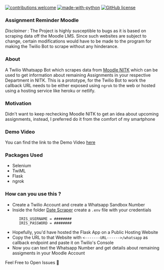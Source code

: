 [![contributions welcome](https://img.shields.io/badge/contributions-welcome-brightgreen.svg?style=flat)](https://github.com/dwaipayan05/Assignment-Reminder-Moodle/issues)
[![made-with-python](https://img.shields.io/badge/Made%20with-Python-1f425f.svg)](https://www.python.org/)
[![GitHub license](https://img.shields.io/github/license/Naereen/StrapDown.js.svg)](https://github.com/dwaipayan05/Assignment-Reminder-Moodle)

### Assignment Reminder Moodle
*Disclaimer* : The Project is highly susceptible to bugs as it is based on scraping data off the Moodle LMS. Since such websites are subject to change, certain modifications would have to be made to the program for making the Twilio Bot to scrape without any hinderance.

### About
A Twilio Whatsapp Bot which scrapes data from [Moodle NITK](https://courses.iris.nitk.ac.in/my/) which can be used to get information about remaining Assignments in your respective Department in NITK. This is a prototype, for the Twilio Bot to work the callback URL needs to be either exposed using `ngrok` to the web or hosted using a hosting service like heroku or netlify.

### Motivation
Didn't want to keep rechecking Moodle NITK to get an idea about upcoming assignments, instead, I preferred do it from the comfort of my smartphone

### Demo Video
You can find the link to the Demo Video [here](https://drive.google.com/file/d/1d3h4a9oGgzTGKbHto6meJSskTkGe3RI9/view?usp=sharing)

### Packages Used
- Selenium
- TwiML
- Flask
- ngrok

### How can you use this ?
- Create a Twilio Account and create a Whatsapp Sandbox Number
- Inside the folder [Date Scraper](./DateScraper) create a `.env` file with your credentials
  ```
     IRIS_USERNAME = ########
     IRIS_PASSWORD = ########
  ```
- Hopefully, you'd have hosted the Flask App on a Public Hosting Website
- Copy the URL to that Website with `<-------URL------>/whatsapp` as callback endpoint and paste it on Twilio's Console
- Now you can text the Whatsapp Number and get details about remaining assigments in your Moodle Account


Feel Free to Open Issues 💙
